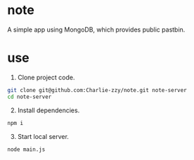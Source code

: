 # note
A simple app using MongoDB, which provides public pastbin.

# use

1. Clone project code.

```bash
git clone git@github.com:Charlie-zzy/note.git note-server
cd note-server
```

2. Install dependencies.

```bash
npm i
```

3. Start local server.

```bash
node main.js
```
